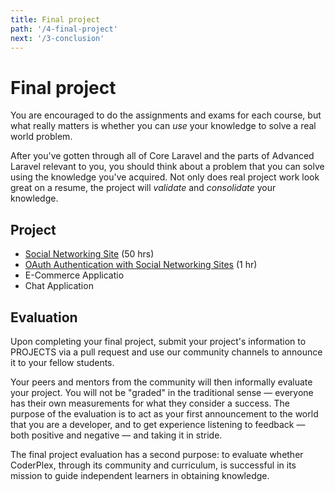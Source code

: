 ```yaml
---
title: Final project
path: '/4-final-project'
next: '/3-conclusion'
---
```

# Final project

You are encouraged to do the assignments and exams for each course, but what really matters is whether you can *use* your knowledge to solve a real world problem.

After you've gotten through all of Core Laravel and the parts of Advanced Laravel relevant to you, you should think about a problem that you can solve using the knowledge you've acquired.
Not only does real project work look great on a resume, the project will *validate* and *consolidate* your knowledge.

## Project

- [Social Networking Site](https://gist.github.com/pbteja1998/7651d611e8b22b5228713f12400ce624) (50 hrs)
- [OAuth Authentication with Social Networking Sites](https://gist.github.com/pbteja1998/6a3649b65763681f14d1b98a3603515b) (1 hr)
- E-Commerce Applicatio
- Chat Application

## Evaluation

Upon completing your final project, submit your project's information to PROJECTS via a pull request and use our community channels to announce it to your fellow students.

Your peers and mentors from the community will then informally evaluate your project. You will not be "graded" in the traditional sense — everyone has their own measurements for what they consider a success. The purpose of the evaluation is to act as your first announcement to the world that you are a developer, and to get experience listening to feedback — both positive and negative — and taking it in stride.

The final project evaluation has a second purpose: to evaluate whether CoderPlex, through its community and curriculum, is successful in its mission to guide independent learners in obtaining knowledge.

